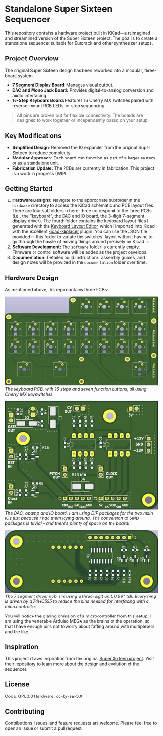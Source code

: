 # Standalone Super Sixteen Sequencer

This repository contains a hardware project built in KiCad—a reimagined and streamlined version of the [Super Sixteen project](https://github.com/matthewcieplak/super-sixteen). The goal is to create a standalone sequencer suitable for Eurorack and other synthesizer setups.

## Project Overview

The original Super Sixteen design has been reworked into a modular, three-board system:
- **7 Segment Display Board:** Manages visual output.
- **DAC and Mono Jack Board:** Provides digital-to-analog conversion and audio interfacing.
- **16-Step Keyboard Board:** Features 16 Cherry MX switches paired with reverse-mount RGB LEDs for step sequencing.

> All pins are broken out for flexible connectivity. The boards are designed to work together or independently based on your setup.

## Key Modifications

- **Simplified Design:** Removed the IO expander from the original Super Sixteen to reduce complexity.
- **Modular Approach:** Each board can function as part of a larger system or as a standalone unit.
- **Fabrication Update:** The PCBs are currently in fabrication. This project is a work in progress (WIP).

## Getting Started

1. **Hardware Designs:** Navigate to the appropriate subfolder in the `hardware` directory to access the KiCad schematic and PCB layout files. There are four subfolders in here: three correspond to the three PCBs (i.e., the "keyboard", the DAC and IO board, the 3-digit 7-segment display driver). The fourth folder contains the keyboard layout files I generated with the [Keyboard Layout Editor](https://www.keyboard-layout-editor.com/), which I imported into Kicad with the excellent [kicad-kbplacer](https://github.com/adamws/kicad-kbplacer) plugin. You can use the JSON file provided in this folder to variate the switches' layout without having to go through the hassle of moving things around precisely on Kicad :).
2. **Software Development:** The `software` folder is currently empty. Firmware or control software will be added as the project develops.
3. **Documentation:** Detailed build instructions, assembly guides, and design notes will be provided in the `documentation` folder over time.

## Hardware Design
As mentioned above, ths repo contains three PCBs:

![16 steps pcb](hardware/16-steps/3d-models/silkscreen-top.png "The keyboard PCB, with 16 steps and seven function buttons, all using Cherry MX keyswitches")
_The keyboard PCB, with 16 steps and seven function buttons, all using Cherry MX keyswitches_

![DAC and Jacks pcb](hardware/jacks-n-dac/3d-models/silkscreen-top.png "The DAC, opamp and IO board. I am using DIP packages for the two main ICs just because I had them laying around. The conversion to SMD packages is trivial - and there's plenty of space on the board!")
_The DAC, opamp and IO board. I am using DIP packages for the two main ICs just because I had them laying around. The conversion to SMD packages is trivial - and there's plenty of space on the board!_

![7 Segment pcb](hardware/7-segment/3d-models/silkscreen-top.png "The 7 segment driver pcb. I'm using a three-digit unit, 0.56in tall. Everything is driven by a 74HC595 to reduce the pins needed for interfacing with a microcontroller.")
_The 7 segment driver pcb. I'm using a three-digit unit, 0.56" tall. Everything is driven by a 74HC595 to reduce the pins needed for interfacing with a microcontroller._

You will notice the glaring omission of a microcontroller from this setup. I am using the venerable Arduino MEGA as the brains of the operation, so that I have enough pins not to worry about faffing around with multiplexers and the like. 

## Inspiration

This project draws inspiration from the original [Super Sixteen project](https://github.com/matthewcieplak/super-sixteen). Visit their repository to learn more about the design and evolution of the sequencer.

## License

Code: GPL3.0 Hardware: cc-by-sa-3.0

## Contributing

Contributions, issues, and feature requests are welcome. Please feel free to open an issue or submit a pull request.
